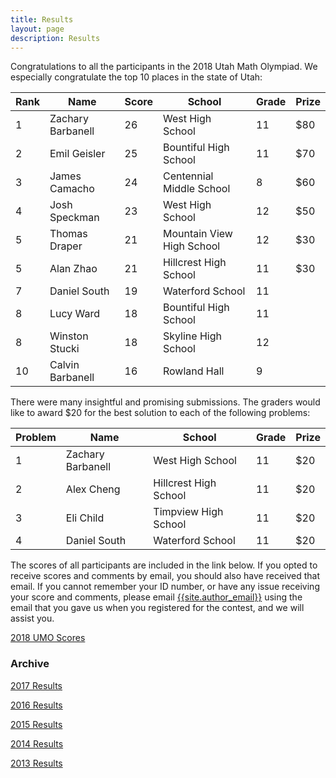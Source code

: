 ```yaml
---
title: Results
layout: page
description: Results
---
```


Congratulations to all the participants in the 2018 Utah Math Olympiad. We especially congratulate the top 10 places in the state of Utah:

| Rank | Name | Score | School | Grade | Prize |
| --- | --- | --- | --- | --- | --- |
| 1 | Zachary Barbanell | 26 | West High School | 11 | $80
| 2 | Emil Geisler | 25 | Bountiful High School | 11 | $70
| 3 | James Camacho | 24 | Centennial Middle School | 8 | $60
| 4 | Josh Speckman | 23 | West High School | 12 | $50
| 5 | Thomas Draper | 21 | Mountain View High School | 12 | $30
| 5 | Alan Zhao | 21 | Hillcrest High School | 11 | $30
| 7 | Daniel South | 19 | Waterford School | 11 | 
| 8 | Lucy Ward | 18 | Bountiful High School | 11 | 
| 8 | Winston Stucki | 18 | Skyline High School | 12 | 
| 10 | Calvin Barbanell | 16 | Rowland Hall | 9 | 

There were many insightful and promising submissions. The graders would like to award $20 for the best solution to each of the following problems:

| Problem | Name | School | Grade | Prize |
| --- | --- | --- | --- | --- |
| 1 | Zachary Barbanell | West High School | 11 | $20 |
| 2 | Alex Cheng | Hillcrest High School | 11 | $20 |
| 3 | Eli Child | Timpview High School | 11 | $20 |
| 4 | Daniel South | Waterford School | 11 | $20 |

The scores of all participants are included in the link below. If you opted to receive scores and comments by email, you should also have received that email. If you cannot remember your ID number, or have any issue receiving your score and comments, please email [{{site.author_email}}](mailto:{{site.author_email}}) using the email that you gave us when you registered for the contest, and we will assist you.

[2018 UMO Scores](/doc/2018UMOscores.pdf)

### Archive

[2017 Results](2017)

[2016 Results](2016)

[2015 Results](2015)

[2014 Results](2014)

[2013 Results](2013)
